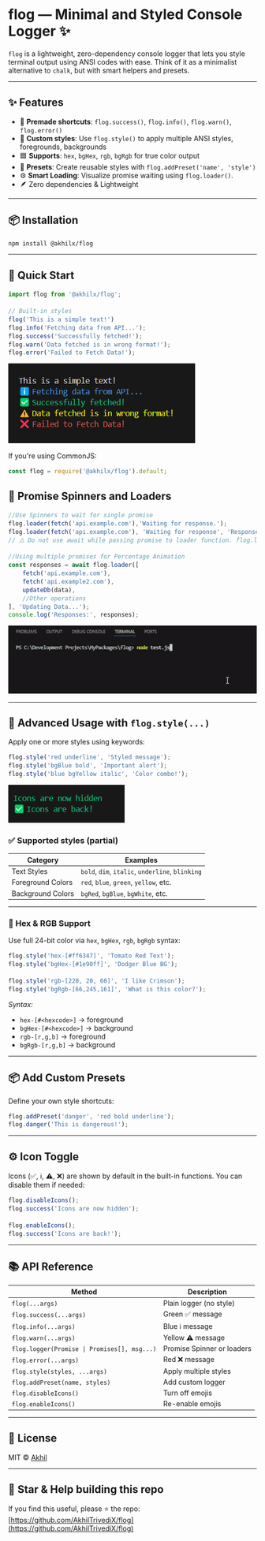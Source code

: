 # flog — Minimal and Styled Console Logger ✨

`flog` is a lightweight, zero-dependency console logger that lets you style terminal output using ANSI codes with ease. Think of it as a minimalist alternative to `chalk`, but with smart helpers and presets.

---
## ✨ Features

- 🔹 **Premade shortcuts**: `flog.success()`, `flog.info()`, `flog.warn()`, `flog.error()`
- 🎨 **Custom styles**: Use `flog.style()` to apply multiple ANSI styles, foregrounds, backgrounds
- 🟦 **Supports**: `hex`, `bgHex`, `rgb`, `bgRgb` for true color output
- 🧩 **Presets**: Create reusable styles with `flog.addPreset('name', 'style')`
- ⚙️ **Smart Loading**: Visualize promise waiting using `flog.loader()`.
- 🪶 Zero dependencies & Lightweight

---

## 📦 Installation

```bash
npm install @akhilx/flog
```

---

## 🚀 Quick Start

```ts
import flog from '@akhilx/flog';

// Built-in styles
flog('This is a simple text!')
flog.info('Fetching data from API...');
flog.success('Successfully fetched!');
flog.warn('Data fetched is in wrong format!');
flog.error('Failed to Fetch Data!');
```

![Built-In Style Demo](assets/demo1.png)

If you're using CommonJS:

```js
const flog = require('@akhilx/flog').default;
```

## 💫 Promise Spinners and Loaders

```ts
//Use Spinners to wait for single promise
flog.loader(fetch('api.example.com'),'Waiting for response.');
flog.loader(fetch('api.example.com'), 'Waiting for response', 'Response Received', 'Request Failed'); //Custom success and fail messages.
// ⚠️ Do not use await while passing promise to loader function. flog.loader(await fetch...) ❌

//Using multiple promises for Percentage Animation
const responses = await flog.loader([
    fetch('api.example.com'),
    fetch('api.example2.com'),
    updateDb(data),
    //Other operations
], 'Updating Data...');
console.log('Responses:', responses);
```

![Loader](assets/demo3.gif)

---

## 🎨 Advanced Usage with `flog.style(...)`

Apply one or more styles using keywords:

```ts
flog.style('red underline', 'Styled message');
flog.style('bgBlue bold', 'Important alert');
flog.style('blue bgYellow italic', 'Color combo!');
```

![Styles](assets/demo2.png)

### ✅ Supported styles (partial)

| Category          | Examples                                         |
| ----------------- | ------------------------------------------------ |
| Text Styles       | `bold`, `dim`, `italic`, `underline`, `blinking` |
| Foreground Colors | `red`, `blue`, `green`, `yellow`, etc.           |
| Background Colors | `bgRed`, `bgBlue`, `bgWhite`, etc.               |

---

### 🎨 Hex & RGB Support

Use full 24-bit color via `hex`, `bgHex`, `rgb`, `bgRgb` syntax:

```ts
flog.style('hex-[#ff6347]', 'Tomato Red Text');
flog.style('bgHex-[#1e90ff]', 'Dodger Blue BG');

flog.style('rgb-[220, 20, 60]', 'I like Crimson');
flog.style('bgRgb-[66,245,161]', 'What is this color?');
```

*Syntax:*

* `hex-[#<hexcode>]` → foreground
* `bgHex-[#<hexcode>]` → background
* `rgb-[r,g,b]` → foreground
* `bgRgb-[r,g,b]` → background

---

## 📦 Add Custom Presets

Define your own style shortcuts:

```ts
flog.addPreset('danger', 'red bold underline');
flog.danger('This is dangerous!');
```

---

## ⚙️ Icon Toggle

Icons (✅, ℹ️, ⚠️, ❌) are shown by default in the built-in functions. You can disable them if needed:

```ts
flog.disableIcons();
flog.success('Icons are now hidden');

flog.enableIcons();
flog.success('Icons are back!');
```

---

## 📚 API Reference

| Method                         | Description             |
| ------------------------------ | ----------------------- |
| `flog(...args)`                | Plain logger (no style) |
| `flog.success(...args)`        | Green ✅ message         |
| `flog.info(...args)`           | Blue ℹ️ message         |
| `flog.warn(...args)`           | Yellow ⚠️ message       |
| `flog.logger(Promise \| Promises[], msg...)`          | Promise Spinner or loaders           |
| `flog.error(...args)`          | Red ❌ message           |
| `flog.style(styles, ...args)`  | Apply multiple styles   |
| `flog.addPreset(name, styles)` | Add custom logger       |
| `flog.disableIcons()`          | Turn off emojis         |
| `flog.enableIcons()`           | Re-enable emojis        |

---

## 📄 License

MIT © [Akhil](https://github.com/AkhilTrivediX)

---

## 🌟 Star & Help building this repo

If you find this useful, please ⭐️ the repo:
[https://github.com/AkhilTrivediX/flog](https://github.com/AkhilTrivediX/flog)

